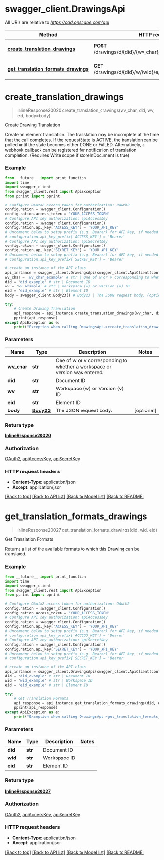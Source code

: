 # swagger_client.DrawingsApi

All URIs are relative to *https://cad.onshape.com/api*

Method | HTTP request | Description
------------- | ------------- | -------------
[**create_translation_drawings**](DrawingsApi.md#create_translation_drawings) | **POST** /drawings/d/{did}/{wv_char}/{wv}/e/{eid}/translations | Create Drawing Translation
[**get_translation_formats_drawings**](DrawingsApi.md#get_translation_formats_drawings) | **GET** /drawings/d/{did}/w/{wid}/e/{eid}/translationformats | Get Translation Formats


# **create_translation_drawings**
> InlineResponse20020 create_translation_drawings(wv_char, did, wv, eid, body=body)

Create Drawing Translation

Create an element translation. The translation may be incomplete at the time that the call                 completes. If the requestState is ACTIVE, the translation can be polled until the state becomes                 either DONE or FAILED. Alternatively, a webhook callback can be registered for notification of                 translation completion. (Requires Write scope if storeInDocument is true)

### Example
```python
from __future__ import print_function
import time
import swagger_client
from swagger_client.rest import ApiException
from pprint import pprint

# Configure OAuth2 access token for authorization: OAuth2
configuration = swagger_client.Configuration()
configuration.access_token = 'YOUR_ACCESS_TOKEN'
# Configure API key authorization: apiAccessKey
configuration = swagger_client.Configuration()
configuration.api_key['ACCESS_KEY'] = 'YOUR_API_KEY'
# Uncomment below to setup prefix (e.g. Bearer) for API key, if needed
# configuration.api_key_prefix['ACCESS_KEY'] = 'Bearer'
# Configure API key authorization: apiSecretKey
configuration = swagger_client.Configuration()
configuration.api_key['SECRET_KEY'] = 'YOUR_API_KEY'
# Uncomment below to setup prefix (e.g. Bearer) for API key, if needed
# configuration.api_key_prefix['SECRET_KEY'] = 'Bearer'

# create an instance of the API class
api_instance = swagger_client.DrawingsApi(swagger_client.ApiClient(configuration))
wv_char = 'wv_char_example' # str | One of w or v corresponding to whether a workspace or version was entered.
did = 'did_example' # str | Document ID
wv = 'wv_example' # str | Workspace (w) or Version (v) ID
eid = 'eid_example' # str | Element ID
body = swagger_client.Body23() # Body23 | The JSON request body. (optional)

try:
    # Create Drawing Translation
    api_response = api_instance.create_translation_drawings(wv_char, did, wv, eid, body=body)
    pprint(api_response)
except ApiException as e:
    print("Exception when calling DrawingsApi->create_translation_drawings: %s\n" % e)
```

### Parameters

Name | Type | Description  | Notes
------------- | ------------- | ------------- | -------------
 **wv_char** | **str**| One of w or v corresponding to whether a workspace or version was entered. | 
 **did** | **str**| Document ID | 
 **wv** | **str**| Workspace (w) or Version (v) ID | 
 **eid** | **str**| Element ID | 
 **body** | [**Body23**](Body23.md)| The JSON request body. | [optional] 

### Return type

[**InlineResponse20020**](InlineResponse20020.md)

### Authorization

[OAuth2](../README.md#OAuth2), [apiAccessKey](../README.md#apiAccessKey), [apiSecretKey](../README.md#apiSecretKey)

### HTTP request headers

 - **Content-Type**: application/json
 - **Accept**: application/json

[[Back to top]](#) [[Back to API list]](../README.md#documentation-for-api-endpoints) [[Back to Model list]](../README.md#documentation-for-models) [[Back to README]](../README.md)

# **get_translation_formats_drawings**
> InlineResponse20027 get_translation_formats_drawings(did, wid, eid)

Get Translation Formats

Returns a list of the available formats to which this Drawing can be translated.

### Example
```python
from __future__ import print_function
import time
import swagger_client
from swagger_client.rest import ApiException
from pprint import pprint

# Configure OAuth2 access token for authorization: OAuth2
configuration = swagger_client.Configuration()
configuration.access_token = 'YOUR_ACCESS_TOKEN'
# Configure API key authorization: apiAccessKey
configuration = swagger_client.Configuration()
configuration.api_key['ACCESS_KEY'] = 'YOUR_API_KEY'
# Uncomment below to setup prefix (e.g. Bearer) for API key, if needed
# configuration.api_key_prefix['ACCESS_KEY'] = 'Bearer'
# Configure API key authorization: apiSecretKey
configuration = swagger_client.Configuration()
configuration.api_key['SECRET_KEY'] = 'YOUR_API_KEY'
# Uncomment below to setup prefix (e.g. Bearer) for API key, if needed
# configuration.api_key_prefix['SECRET_KEY'] = 'Bearer'

# create an instance of the API class
api_instance = swagger_client.DrawingsApi(swagger_client.ApiClient(configuration))
did = 'did_example' # str | Document ID
wid = 'wid_example' # str | Workspace ID
eid = 'eid_example' # str | Element ID

try:
    # Get Translation Formats
    api_response = api_instance.get_translation_formats_drawings(did, wid, eid)
    pprint(api_response)
except ApiException as e:
    print("Exception when calling DrawingsApi->get_translation_formats_drawings: %s\n" % e)
```

### Parameters

Name | Type | Description  | Notes
------------- | ------------- | ------------- | -------------
 **did** | **str**| Document ID | 
 **wid** | **str**| Workspace ID | 
 **eid** | **str**| Element ID | 

### Return type

[**InlineResponse20027**](InlineResponse20027.md)

### Authorization

[OAuth2](../README.md#OAuth2), [apiAccessKey](../README.md#apiAccessKey), [apiSecretKey](../README.md#apiSecretKey)

### HTTP request headers

 - **Content-Type**: application/json
 - **Accept**: application/json

[[Back to top]](#) [[Back to API list]](../README.md#documentation-for-api-endpoints) [[Back to Model list]](../README.md#documentation-for-models) [[Back to README]](../README.md)

